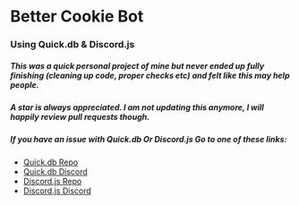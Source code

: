 # Better Cookie Bot
### Using Quick.db & Discord.js

##### This was a quick personal project of mine but never ended up fully finishing (cleaning up code, proper checks etc) and felt like this may help people.
##### A star is always appreciated. I am not updating this anymore, I will happily review pull requests though.
##### If you have an issue with Quick.db Or Discord.js Go to one of these links:

+ [Quick.db Repo](https://github.com/TrueXPixels/quick.db)
+ [Quick.db Discord](https://discordapp.com/invite/plexidev)
+ [Discord.js Repo](https://github.com/discordjs/discord.js)
+ [Discord.js Discord](https://discordapp.com/invite/bRCvFy9)

